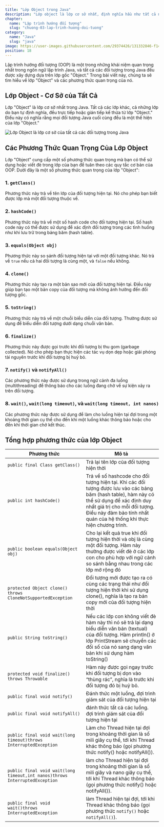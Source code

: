 ```yaml
---
title: "Lớp Object trong Java"
description: "Lớp object là lớp cơ sở nhất, định nghĩa hầu như tất cả những phương thức phần cơ bản để các lớp con cháu của nó sử dụng trực tiếp hoặc viết đè"
chapter:
  name: "Lập trình hướng đối tượng"
  slug: "chuong-03-lap-trinh-huong-doi-tuong"
category:
  name: "Java"
  slug: "java"
image: https://user-images.githubusercontent.com/29374426/131332846-f14a1cc6-dca3-40a8-a0ae-003a31abdae1.png
position: 18
---
```


Lập trình hướng đối tượng (OOP) là một trong những khái niệm quan trọng nhất trong ngôn ngữ lập trình Java, và tất cả các đối tượng trong Java đều được xây dựng dựa trên lớp gốc "Object." Trong bài viết này, chúng ta sẽ tìm hiểu về lớp "Object" và các phương thức quan trọng của nó.

## Lớp Object - Cơ Sở của Tất Cả

Lớp "Object" là lớp cơ sở nhất trong Java. Tất cả các lớp khác, cả những lớp do bạn tự định nghĩa, đều trực tiếp hoặc gián tiếp kế thừa từ lớp "Object." Điều này có nghĩa rằng mọi đối tượng Java cuối cùng đều là một thể hiện của lớp "Object."

![Lớp Object là lớp cơ sở của tất cả các đối tượng trong Java](https://user-images.githubusercontent.com/29374426/131332846-f14a1cc6-dca3-40a8-a0ae-003a31abdae1.png)

## Các Phương Thức Quan Trọng Của Lớp Object

Lớp "Object" cung cấp một số phương thức quan trọng mà bạn có thể sử dụng hoặc viết đè trong lớp của bạn để tuân theo các quy tắc cơ bản của OOP. Dưới đây là một số phương thức quan trọng của lớp "Object":

### 1. `getClass()`

Phương thức này trả về tên lớp của đối tượng hiện tại. Nó cho phép bạn biết được lớp mà một đối tượng thuộc về.

### 2. `hashCode()`

Phương thức này trả về một số hash code cho đối tượng hiện tại. Số hash code này có thể được sử dụng để xác định đối tượng trong các tình huống như khi lưu trữ trong bảng băm (hash table).

### 3. `equals(Object obj)`

Phương thức này so sánh đối tượng hiện tại với một đối tượng khác. Nó trả về `true` nếu cả hai đối tượng là cùng một, và `false` nếu không.

### 4. `clone()`

Phương thức này tạo ra một bản sao mới của đối tượng hiện tại. Điều này giúp bạn tạo một bản copy của đối tượng mà không ảnh hưởng đến đối tượng gốc.

### 5. `toString()`

Phương thức này trả về một chuỗi biểu diễn của đối tượng. Thường được sử dụng để biểu diễn đối tượng dưới dạng chuỗi văn bản.

### 6. `finalize()`

Phương thức này được gọi trước khi đối tượng bị thu gom (garbage collected). Nó cho phép bạn thực hiện các tác vụ dọn dẹp hoặc giải phóng tài nguyên trước khi đối tượng bị huỷ bỏ.

### 7. `notify()` và `notifyAll()`

Các phương thức này được sử dụng trong ngữ cảnh đa luồng (multithreading) để thông báo cho các luồng đang chờ về sự kiện xảy ra trên đối tượng.

### 8. `wait()`, `wait(long timeout)`, và `wait(long timeout, int nanos)`

Các phương thức này được sử dụng để làm cho luồng hiện tại đợi trong một khoảng thời gian cụ thể cho đến khi một luồng khác thông báo hoặc cho đến khi thời gian chờ kết thúc.

## Tổng hợp phương thức của lớp Object

| Phương thức                                                                 | Mô tả                                                                                                                                                                                                                                                |
| --------------------------------------------------------------------------- | ---------------------------------------------------------------------------------------------------------------------------------------------------------------------------------------------------------------------------------------------------- |
| `public final Class getClass()`                                             | Trả lại tên lớp của đối tượng hiện thời                                                                                                                                                                                                              |
| `public int hashCode()`                                                     | Trả về số hashcode cho đối tượng hiện tại. Khi các đối tượng được lưu vào các bảng băm (hash table), hàm này có thể sử dụng để xác định duy nhất giá trị cho mỗi đối tượng. Điều này đảm bảo tính nhất quán của hệ thống khi thực hiện chương trình. |
| `public boolean equals(Object obj)`                                         | Cho lại kết quả true khi đối tượng hiện thời và obj là cùng một đối tượng. Hàm này thường được viết đè ở các lớp con cho phù hợp với ngữ cảnh so sánh bằng nhau trong các lớp mở rộng đó                                                             |
| `protected Object clone() throws CloneNotSupportedException`                | Đối tượng mới được tạo ra có cùng các trạng thái như đối tượng hiện thời khi sử dụng clone(), nghĩa là tạo ra bản copy mới của đối tượng hiện thời                                                                                                   |
| `public String toString()`                                                  | Nếu các lớp con không viết đè hàm này thì nó sẽ trả lại dạng biểu diễn văn bản (textual) của đối tượng. Hàm println() ở lớp PrintStream sẽ chuyển các đối số của nó sang dạng văn bản khi sử dụng hàm toString()                                     |
| `protected void finalize() throws Throwable`                                | Hàm này được gọi ngay trước khi đối tượng bị dọn vào “thùng rác”, nghĩa là trước khi đối tượng đó bị huỷ bỏ.                                                                                                                                         |
| `public final void notify()`                                                | Đánh thức một luồng, đợi trình giám sát của đối tượng hiện tại                                                                                                                                                                                       |
| `public final void notifyAll()`                                             | đánh thức tất cả các luồng. đợi trình giám sát của đối tượng hiện tại                                                                                                                                                                                |
| `public final void wait(long timeout)throws InterruptedException`           | Làm cho Thread hiện tại đợi trong khoảng thời gian là số mili giây cụ thể, tới khi Thread khác thông báo (gọi phương thức notify() hoặc notifyAll()).                                                                                                |
| `public final void wait(long timeout,int nanos)throws InterruptedException` | làm cho Thread hiện tại đợi trong khoảng thời gian là số mili giây và nano giây cụ thể, tới khi Thread khác thông báo (gọi phương thức notify() hoặc notifyAll()).                                                                                   |
| `public final void wait()throws InterruptedException`                       | làm Thread hiện tại đợi, tới khi Thread khác thông báo (gọi phương thức `notify()` hoặc `notifyAll()`).                                                                                                                                              |

